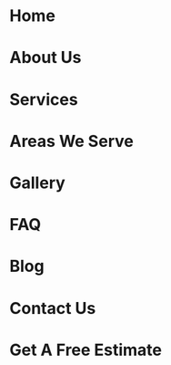 # Home

# About Us

# Services

# Areas We Serve

# Gallery

# FAQ

# Blog

# Contact Us

# Get A Free Estimate